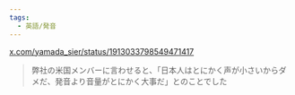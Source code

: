 ```yaml
---
tags:
  - 英語/発音
---
```

[x.com/yamada\_sier/status/1913033798549471417](https://x.com/yamada_sier/status/1913033798549471417)

>弊社の米国メンバーに言わせると、「日本人はとにかく声が小さいからダメだ、発音より音量がとにかく大事だ」とのことでした

